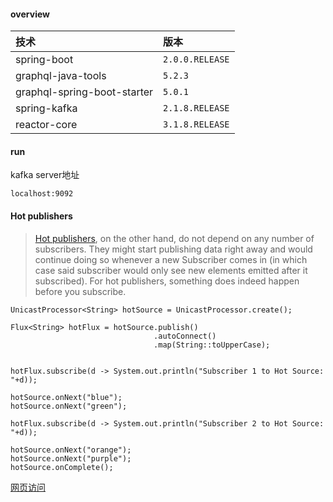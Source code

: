 #### overview
| 技术| 版本 |
| :------ | :------ |
| spring-boot | `2.0.0.RELEASE` |
| graphql-java-tools | `5.2.3` |
| graphql-spring-boot-starter | `5.0.1` |
| spring-kafka | `2.1.8.RELEASE` |
| reactor-core | `3.1.8.RELEASE` |
#### run
kafka server地址
```
localhost:9092
```
#### Hot publishers
>[Hot publishers](http://projectreactor.io/docs/core/release/reference/#reactor.hotCold), on the other hand, do not depend on any number of subscribers. They might start publishing data right away and would continue doing so whenever a new Subscriber comes in (in which case said subscriber would only see new elements emitted after it subscribed). For hot publishers, something does indeed happen before you subscribe.

```
UnicastProcessor<String> hotSource = UnicastProcessor.create();

Flux<String> hotFlux = hotSource.publish()
                                .autoConnect()
                                .map(String::toUpperCase);


hotFlux.subscribe(d -> System.out.println("Subscriber 1 to Hot Source: "+d));

hotSource.onNext("blue");
hotSource.onNext("green");

hotFlux.subscribe(d -> System.out.println("Subscriber 2 to Hot Source: "+d));

hotSource.onNext("orange");
hotSource.onNext("purple");
hotSource.onComplete();
```
[网页访问](http://localhost:8000/)